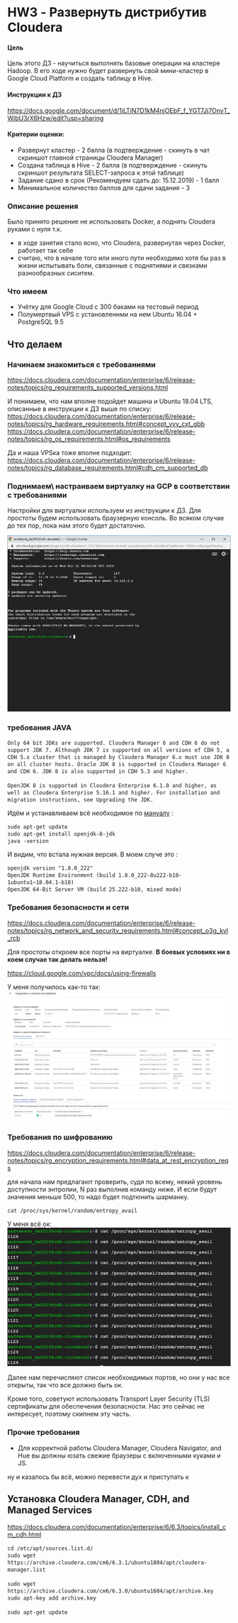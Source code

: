 # HW3 - Развернуть дистрибутив Cloudera

#### Цель
Цель этого ДЗ - научиться выполнять базовые операции на кластере Hadoop. В его ходе нужно будет развернуть свой мини-кластер в Google Cloud Platform и создать таблицу в Hive.

#### Инструкции к ДЗ
https://docs.google.com/document/d/1iLTiN7D1kM4njOEbF_f_YGT7Jj7OnvT_WjbU3rX6Hzw/edit?usp=sharing

#### Критерии оценки:
* Развернут кластер - 2 балла (в подтверждение - скинуть в чат скриншот главной страницы Cloudera Manager)
* Создана таблица в Hive - 2 балла (в подтверждение - скинуть скриншот результата SELECT-запроса к этой таблице)
* Задание сдано в срок (Рекомендуем сдать до: 15.12.2019) - 1 балл
* Минимальное количество баллов для сдачи задания - 3

### Опиcание решения
Было принято решение не использовать Docker, а поднять Cloudera руками с нуля т.к. 
* в ходе занятия стало ясно, что Cloudera, развернутая через Docker, работает так себе 
* считаю, что в начале того или иного пути необходимо хотя бы раз в жизни испытывать боли, связанные с поднятиями и связками разнообразных сиситем. 

### Что имеем 
* Учётку для Google Cloud с 300 баками на тестовый период
* Полумертвый VPS с установленнми на нем Ubuntu 16.04 + PostgreSQL 9.5

## Что делаем 
### Начинаем знакомиться с требованиями 
https://docs.cloudera.com/documentation/enterprise/6/release-notes/topics/rg_requirements_supported_versions.html

И понимаем, что нам вполне подойдет машина и Ubuntu 18.04 LTS, описанные в инструкции к ДЗ выше по списку:
https://docs.cloudera.com/documentation/enterprise/6/release-notes/topics/rg_hardware_requirements.html#concept_vvv_cxt_gbb
https://docs.cloudera.com/documentation/enterprise/6/release-notes/topics/rg_os_requirements.html#os_requirements

Да и наша VPSка тоже вполне подходит: https://docs.cloudera.com/documentation/enterprise/6/release-notes/topics/rg_database_requirements.html#cdh_cm_supported_db

### Поднимаем\ настраиваем виртуалку на GCP в соответствии с требованиями
Настройки для виртуалки используем из инструкции к ДЗ. Для простоты будем использовать браузерную консоль. Во всяком случае до тех пор, пока нам этого будет достаточно. 

![OS Installed](https://github.com/adm-8/otus-de-andreevds-2019-11/raw/master/HW3_Lesson3/pics/OS_Intalled.jpg)

### требования JAVA

```
Only 64 bit JDKs are supported. Cloudera Manager 6 and CDH 6 do not support JDK 7. Although JDK 7 is supported on all versions of CDH 5, a CDH 5.x cluster that is managed by Cloudera Manager 6.x must use JDK 8 on all cluster hosts. Oracle JDK 8 is supported in Cloudera Manager 6 and CDH 6. JDK 8 is also supported in CDH 5.3 and higher.

OpenJDK 8 is supported in Cloudera Enterprise 6.1.0 and higher, as well as Cloudera Enterprise 5.16.1 and higher. For installation and migration instructions, see Upgrading the JDK.
```

Идём и устанавливаем всё необходимое по [мануалу](https://docs.cloudera.com/documentation/enterprise/upgrade/topics/ug_jdk8.html) :
```
sudo apt-get update
sudo apt-get install openjdk-8-jdk
java -version
```

И видим, что встала нужная версия. В моем случе это :
```
openjdk version "1.8.0_222"
OpenJDK Runtime Environment (build 1.8.0_222-8u222-b10-1ubuntu1~18.04.1-b10)
OpenJDK 64-Bit Server VM (build 25.222-b10, mixed mode)
```

### Требования безопасности и сети
https://docs.cloudera.com/documentation/enterprise/6/release-notes/topics/rg_network_and_security_requirements.html#concept_o3g_kvl_rcb

Для простоты откроем все порты на виртуалке. **В боевых условиях ни в коем случае так делать нельзя!**

https://cloud.google.com/vpc/docs/using-firewalls

У меня получилось как-то так:
![Network Allow](https://github.com/adm-8/otus-de-andreevds-2019-11/raw/master/HW3_Lesson3/pics/NetworkAllow.JPG)


### Требования по шифрованию
https://docs.cloudera.com/documentation/enterprise/6/release-notes/topics/rg_encryption_requirements.html#data_at_rest_encryption_reqs

для начала нам предлагают проверить, судя по всему, некий уровень доступности энтропии, N раз выполнив команду ниже. И если будут значения меньше 500, то надо будет подтюнить шарманку.
```
cat /proc/sys/kernel/random/entropy_avail
```
У меня всё ок:
![EntropyAvail](https://github.com/adm-8/otus-de-andreevds-2019-11/raw/master/HW3_Lesson3/pics/EntropyAvail.jpg)

Далее нам перечисляют список необхоидимых портов, но они у нас все открыты, так что все должно быть ок.

Кроме того, советуют использовать Transport Layer Security (TLS) сертификаты для обеспечения безопасности. Нас это сейчас не интересует, поэтому скипнем эту часть.

### Прочие требования
* Для корректной работы Cloudera Manager, Cloudera Navigator, and Hue вы должны юзать свежие браузеры с включенными куками и JS.

ну и казалось бы всё, можно перевести дух и приступать к 

## Установка Cloudera Manager, CDH, and Managed Services
https://docs.cloudera.com/documentation/enterprise/6/6.3/topics/install_cm_cdh.html

```
cd /etc/apt/sources.list.d/
sudo wget https://archive.cloudera.com/cm6/6.3.1/ubuntu1804/apt/cloudera-manager.list

sudo wget https://archive.cloudera.com/cm6/6.3.0/ubuntu1604/apt/archive.key
sudo apt-key add archive.key

sudo apt-get update
```

